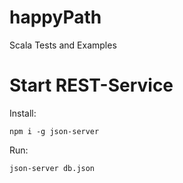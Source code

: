 # happyPath
Scala Tests and Examples

# Start REST-Service
Install: 
```
npm i -g json-server
```
Run:
```
json-server db.json
```
